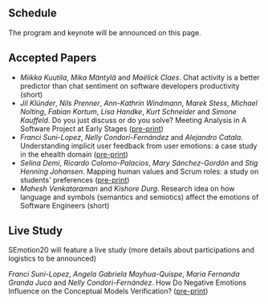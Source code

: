 <!-- -*- mode: Markdown; fill-column: 80; indent-tabs-mode: nil; -*- -->

## Schedule

The program and keynote will be announced on this page.

## Accepted Papers

- _Miikka Kuutila_, _Mika Mäntylä_ and _Maëlick Claes_. Chat activity is a better predictor than chat sentiment on software developers productivity (short)
- _Jil Klünder_, _Nils Prenner_, _Ann-Kathrin Windmann_, _Marek Stess_, _Michael Nolting_, _Fabian Kortum_, _Lisa Handke_, _Kurt Schneider_ and _Simone Kauffeld_. Do you just discuss or do you solve? Meeting Analysis in A Software Project at Early Stages ([pre-print](https://www.researchgate.net/publication/340342399_Do_You_Just_Discuss_or_Do_You_Solve_Meeting_Analysis_in_a_Software_Project_at_Early_Stages))
- _Franci Suni-Lopez_, _Nelly Condori-Fernández_ and _Alejandro Catala_. Understanding implicit user feedback from user emotions: a case study in the ehealth domain ([pre-print](preprint-paper8.pdf))
- _Selina Demi_, _Ricardo Colomo-Palacios_, _Mary Sánchez-Gordón_ and _Stig Henning Johansen_. Mapping human values and Scrum roles: a study on students' preferences ([pre-print](http://www.rcolomo.com/papers/367.pdf))
- _Mahesh Venkataraman_ and _Kishore Durg_. Research idea on how language and symbols (semantics and semiotics) affect the emotions of Software Engineers (short)

## Live Study
SEmotion20 will feature a live study (more details about participations and logistics to be announced)

_Franci Suni-Lopez_, _Angela Gabriela Mayhua-Quispe_, _Maria Fernanda Granda Juca_ and _Nelly Condori-Fernández_. How Do Negative Emotions Influence on the Conceptual Models Verification? ([pre-print](preprint-livestudy.pdf))


<!-- <p style="text-align: center;">(SEmotion 2019 will be held in [the -->
<!-- Sainte-Catherine Room on the Convention -->
<!-- Floor](https://2019.icse-conferences.org/getImage/orig/ConventionFloor.png) of -->
<!-- [the Fairmont The Queen Elizabeth -->
<!-- Hotel](https://2019.icse-conferences.org/venue/icse-2019-venue).  Posters will -->
<!-- be hanging in the shared poster space in [Square -->
<!-- Dorchester](https://2019.icse-conferences.org/getImage/orig/ConventionFloor.png).)</p> -->
<!--  -->
<!-- ---------------------------------------------------------------------- -->
<!-- Time        Event -->
<!-- ----------- ---------------------------------------------------------- -->
<!-- 09:00–09:10 Welcome and Introductions -->
<!--  -->
<!-- 09:10–10:10 **Keynote** -->
<!--  -->
<!--             [In the 'Face' of Uncertainty: Charting Variability in -->
<!--             Response to Emotional Ambiguity](keynote.html)<br> -->
<!--             *Maital Neta<br> -->
<!--             University of Nebraska—Lincoln* -->
<!--  -->
<!-- 10:10–10:30 Lightning Talks -->
<!--  -->
<!-- 10:30–11:00 Coffee Break -->
<!--  -->
<!-- 11:00–12:00 **Biometric Devices for Emotional Awareness in SE**<br> -->
<!--             *Chair: Lucas Gren* -->
<!--  -->
<!--             Toward Usability Problem Identification Based on User -->
<!--             Emotions Derived from Facial Expressions -->
<!--             (20&nbsp;min.) -->
<!--             ([preprint](https://ase.in.tum.de/lehrstuhl_1/research/paper/johanssen2019emotionKit.pdf))<br> -->
<!--             *Jan Ole Johanssen, Jan Philip Bernius, and -->
<!--             Bernd Bruegge<br> -->
<!--             Technical University of Munich* -->
<!--  -->
<!--             Supporting Rapid Product Changes through Emotional -->
<!--             Tracking (short paper, 20&nbsp;min.) -->
<!--             ([preprint](https://www.researchgate.net/publication/332471178_Supporting_Rapid_Product_Changes_through_Emotional_Tracking))<br> -->
<!--             *Patrick Mennig, Simon Andre Scherr, and -->
<!--             Frank Elberzhager<br> -->
<!--             Fraunofer IESE* -->
<!--  -->
<!--             Towards Recognizing the Emotions of Developers Using -->
<!--             Biometrics: The Design of a Field Study (short paper, -->
<!--             20&nbsp;min.) -->
<!--             ([preprint](https://www.win.tue.nl/~aserebre/SEmotion2019.pdf))<br> -->
<!--             *Daniela Girardi, Filippo Lanubile, Nicole Novielli, -->
<!--             Luigi Quaranta, and Alexander Serebrenik<br> -->
<!--             University of Bari and Eindhoven University of Technology* -->
<!--  -->
<!-- 12:00–12:30 **Panel Discussion** -->
<!--  -->
<!-- 12:30–02:00 Lunch Break -->
<!--  -->
<!-- 02:00–03:00 **Emotional Awareness in SE for Practice**<br> -->
<!--             *Chair: Nicole Novielli* -->
<!--  -->
<!--             A Longitudinal Study on the Maintainers' Sentiment of a -->
<!--             Large Scale Open Source Ecosystem (20&nbsp;min.) -->
<!--             ([preprint](http://mcis.polymtl.ca/publications/2019/SEMotion_2019.pdf))<br> -->
<!--             *Isabella Ferreira, Kate Stewart, Daniel German, and -->
<!--             Bram Adams<br> -->
<!--             Polytechnique Montréal, University of Victoria, and -->
<!--             Linux Foundation* -->
<!--  -->
<!--             Emotions in Software Practice: Presentation vs. Coding -->
<!--             (short paper, 20&nbsp;min.) -->
<!--             ([preprint](http://www.rcolomo.com/papers/338.pdf))<br> -->
<!--             *Ricardo Colomo-Palacios, Terje Samuelsen, and -->
<!--             Cristina Casado-Lumbreras<br> -->
<!--             Østfold University College and -->
<!--             Universidad Complutense de Madrid* -->
<!--  -->
<!--             Developers' Sentiment and Issue Reopening -->
<!--             (short paper, 20&nbsp;min.) -->
<!--             ([preprint](http://users.csc.calpoly.edu/~bcdasilv/SEmotion_2019_camReady.pdf))<br> -->
<!--             *Jonathan Cheruvelil and Bruno da Silva<br> -->
<!--             Amazon and California Polytechnic State University, -->
<!--             San Luis Obispo* -->
<!--  -->
<!-- 03:00–03:30 **Invited Talk** -->
<!--  -->
<!--             [Soft Software Engineering: Risks and Proposals for the -->
<!--             Future](invited_talk.html)<br> -->
<!--             *Robert Feldt<br> -->
<!--             Chalmers University of Technology and -->
<!--             The University of Gothenburg* -->
<!--  -->
<!-- 03:30–04:00 Coffee Break -->
<!--  -->
<!-- 04:00–05:10 **Demo Tools and Methodology**<br> -->
<!--             *Chair: Maleknaz Nayebi* -->
<!--  -->
<!--             EMTk — The Emotion Mining Toolkit (short paper, -->
<!--             20&nbsp;min.) -->
<!--             ([preprint](https://arxiv.org/abs/1903.09525))<br> -->
<!--             *Fabio Calefato, Filippo Lanubile, Nicole Novielli, and -->
<!--             Luigi Quaranta<br> -->
<!--             University of Bari* -->
<!--  -->
<!--             What Software Engineering can Learn from Research on -->
<!--             Affect in Social Psychology (short paper, -->
<!--             20&nbsp;min.) -->
<!--             ([preprint](https://arxiv.org/pdf/1903.07381.pdf))<br> -->
<!--             *Lucas Gren, Per Lenberg, and Karolina Ljungberg<br> -->
<!--             Chalmers University of Technology, The University of -->
<!--             Gothenburg, and Saab AB* -->
<!--  -->
<!--             Fostering Positive Affects in Software Development -->
<!--             Environments using Extended Reality (short paper, -->
<!--             20&nbsp;min.)<br> -->
<!--             *Rohit Mehra, Vibhu Saujanya Sharma, Vikrant Kaulgud, and -->
<!--             Sanjay Podder<br> -->
<!--             Accenture Technology Labs* -->
<!--  -->
<!--             Empirical Analysis of Affect of Merged Issues on -->
<!--             GitHub (poster, 10&nbsp;min.) -->
<!--             ([preprint](https://www.researchgate.net/publication/331980204_On_The_Affect_Of_Merged_Issues_on_GitHub))<br> -->
<!--             *Marco Ortu, Michele Marchesi, and Roberto Tonelli<br> -->
<!--             Department of Electrical and Electronic Engineering, -->
<!--             University of Cagliari* -->
<!--  -->
<!-- 05:10–05:20 Closing Panel -->
<!--  -->
<!-- ---------------------------------------------------------------------- -->
